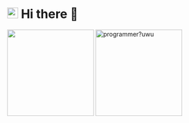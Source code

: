 # <a href="https://github.com/YLfjuk"><img alt="avatar" src="https://avatars.githubusercontent.com/u/110297301" width="25" height="25" /></a> Hi there 👋

<a href="https://picrew.me/en/image_maker/22819"><img alt="" src="https://github.com/user-attachments/assets/a29cf83c-2a68-410a-9108-8249f4330967" height="200" /></a>
<a href="https://github.com/SAWARATSUKI/KawaiiLogos/blob/main/IamSeries/IamProgrammerEnglish.png"><img alt="programmer?uwu" src="https://raw.githubusercontent.com/SAWARATSUKI/KawaiiLogos/refs/heads/main/IamSeries/IamProgrammerEnglish.png" height="200" /></a>
